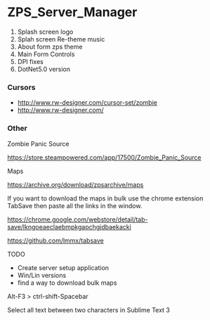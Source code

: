# ZPS_Server_Manager

1. Splash screen logo
2. Splah screen Re-theme music
3. About form zps theme
4. Main Form Controls
5. DPI fixes
6. DotNet5.0 version

### Cursors

* http://www.rw-designer.com/cursor-set/zombie
* http://www.rw-designer.com/

### Other

Zombie Panic Source

https://store.steampowered.com/app/17500/Zombie_Panic_Source

Maps

https://archive.org/download/zpsarchive/maps

If you want to download the maps in bulk use the chrome extension TabSave then paste all the links in the window.

https://chrome.google.com/webstore/detail/tab-save/lkngoeaeclaebmpkgapchgjdbaekacki

https://github.com/lmmx/tabsave

TODO

* Create server setup application
* Win/Lin versions
* find a way to download bulk maps


Alt-F3 > ctrl-shift-Spacebar

Select all text between two characters in Sublime Text 3